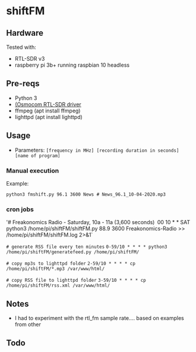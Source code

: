 # shiftFM

## Hardware

Tested with:
* RTL-SDR v3
* raspberry pi 3b+ running raspbian 10 headless


## Pre-reqs
* Python 3
* [(Osmocom RTL-SDR driver](https://osmocom.org/projects/rtl-sdr/wiki/Rtl-sdr)
* ffmpeg (apt install ffmpeg)
* lighttpd (apt install lighttpd)


## Usage
* Parameters: 
`[frequency in MHz] [recording duration in seconds] [name of program]`


### Manual execution
Example: 

`python3 fmshift.py 96.1 3600 News # News_96.1_10-04-2020.mp3` 



### cron jobs
'# Freakonomics Radio - Saturday, 10a - 11a (3,600 seconds)`
`00 10 * * SAT python3 /home/pi/shiftFM/shiftFM.py 88.9 3600 Freakonomics-Radio >> /home/pi/shiftFM/shiftFM.log 2>&1`

`# generate RSS file every ten minutes`
`0-59/10 * * * * python3 /home/pi/shiftFM/generatefeed.py /home/pi/shiftFM/ `

`# copy mp3s to lighttpd folder`
`2-59/10 * * * * cp /home/pi/shiftFM/*.mp3 /var/www/html/ `

`# copy RSS file to lighttpd folder`
`3-59/10 * * * * cp /home/pi/shiftFM/rss.xml /var/www/html/`




## Notes
* I had to experiment with the rtl_fm sample rate.... based on examples from other 


## Todo
